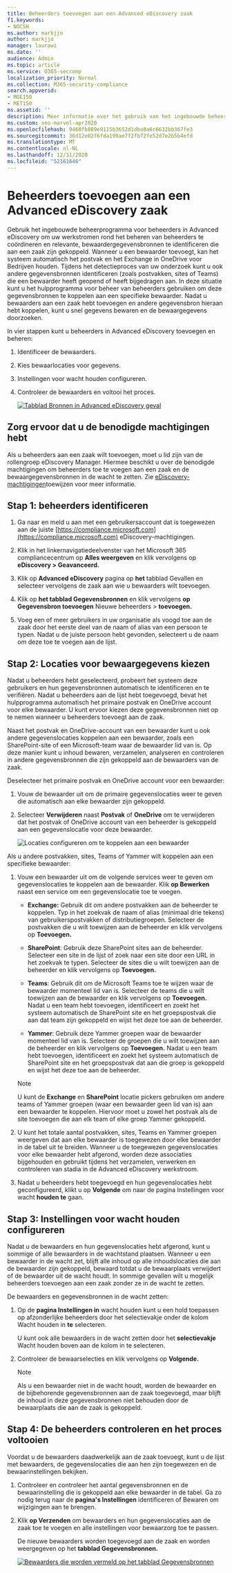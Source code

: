 ```yaml
---
title: Beheerders toevoegen aan een Advanced eDiscovery zaak
f1.keywords:
- NOCSH
ms.author: markjjo
author: markjjo
manager: laurawi
ms.date: ''
audience: Admin
ms.topic: article
ms.service: O365-seccomp
localization_priority: Normal
ms.collection: M365-security-compliance
search.appverid:
- MOE150
- MET150
ms.assetid: ''
description: Meer informatie over het gebruik van het ingebouwde beheerprogramma voor beheerders in Advanced eDiscovery om uw werkstromen te coördineren en relevante gegevensbronnen in een zaak te identificeren.
ms.custom: seo-marvel-apr2020
ms.openlocfilehash: 9468fb889e9115b3652d1dba8a6c6632bb367fe3
ms.sourcegitcommit: 36d12e02f6fda199ae7f2fb72fe52d7e2b5b4efd
ms.translationtype: MT
ms.contentlocale: nl-NL
ms.lasthandoff: 12/31/2020
ms.locfileid: "52161646"
---
```

# <a name="add-custodians-to-an-advanced-ediscovery-case"></a>Beheerders toevoegen aan een Advanced eDiscovery zaak

Gebruik het ingebouwde beheerprogramma voor beheerders in Advanced eDiscovery om uw werkstromen rond het beheren van beheerders te coördineren en relevante, bewaardergegevensbronnen te identificeren die aan een zaak zijn gekoppeld. Wanneer u een bewaarder toevoegt, kan het systeem automatisch het postvak en het Exchange in OneDrive voor Bedrijven houden. Tijdens het detectieproces van uw onderzoek kunt u ook andere gegevensbronnen identificeren (zoals postvakken, sites of Teams) die een bewaarder heeft geopend of heeft bijgedragen aan. In deze situatie kunt u het hulpprogramma voor beheer van beheerders gebruiken om deze gegevensbronnen te koppelen aan een specifieke bewaarder. Nadat u bewaarders aan een zaak hebt toevoegen en andere gegevensbron hieraan hebt koppelen, kunt u snel gegevens bewaren en de bewaargegevens doorzoeken.

In vier stappen kunt u beheerders in Advanced eDiscovery toevoegen en beheren:

1. Identificeer de bewaarders.

2. Kies bewaarlocaties voor gegevens.

3. Instellingen voor wacht houden configureren.

4. Controleer de bewaarders en voltooi het proces.

   [![Tabblad Bronnen in Advanced eDiscovery geval ](../media/AeD-Sources-Tab.png)](../media/AeD-Sources-Tab.png#lightbox)

## <a name="make-sure-you-have-the-necessary-permissions"></a>Zorg ervoor dat u de benodigde machtigingen hebt

Als u beheerders aan een zaak wilt toevoegen, moet u lid zijn van de rollengroep eDiscovery Manager. Hiermee beschikt u over de benodigde machtigingen om beheerders toe te voegen aan een zaak en de bewaargegevensbronnen in de wacht te zetten. Zie [eDiscovery-machtigingen](get-started-with-advanced-ediscovery.md#step-2-assign-ediscovery-permissions)toewijzen voor meer informatie.

## <a name="step-1-identify-custodians"></a>Stap 1: beheerders identificeren

1. Ga naar en meld u aan met een gebruikersaccount dat is toegewezen aan de juiste [https://compliance.microsoft.com](https://compliance.microsoft.com) eDiscovery-machtigingen.

2. Klik in het linkernavigatiedeelvenster van het Microsoft 365 compliancecentrum op **Alles weergeven** en klik vervolgens op **eDiscovery > Geavanceerd.**

3. Klik op **Advanced eDiscovery** pagina op **het** tabblad Gevallen en selecteer vervolgens de zaak aan wie u bewaarders wilt toevoegen.

4. Klik op **het tabblad Gegevensbronnen** en klik vervolgens **op Gegevensbron toevoegen** Nieuwe beheerders  >  **toevoegen.**

5. Voeg een of meer gebruikers in uw organisatie als voogd toe aan de zaak door het eerste deel van de naam of alias van een persoon te typen. Nadat u de juiste persoon hebt gevonden, selecteert u de naam om deze toe te voegen aan de lijst.

## <a name="step-2-choose-custodian-data-locations"></a>Stap 2: Locaties voor bewaargegevens kiezen

Nadat u beheerders hebt geselecteerd, probeert het systeem deze gebruikers en hun gegevensbronnen automatisch te identificeren en te verifiëren. Nadat u beheerders aan de lijst hebt toegevoegd, bevat het hulpprogramma automatisch het primaire postvak en OneDrive account voor elke bewaarder. U kunt ervoor kiezen deze gegevensbronnen niet op te nemen wanneer u beheerders toevoegt aan de zaak.

Naast het postvak en OneDrive-account van een bewaarder kunt u ook andere gegevenslocaties koppelen aan een bewaarder, zoals een SharePoint-site of een Microsoft-team waar de bewaarder lid van is. Op deze manier kunt u inhoud bewaren, verzamelen, analyseren en controleren in andere gegevensbronnen die zijn gekoppeld aan de bewaarders van de zaak.

Deselecteer het primaire postvak en OneDrive account voor een bewaarder:

1. Vouw de bewaarder uit om de primaire gegevenslocaties weer te geven die automatisch aan elke bewaarder zijn gekoppeld.

2. Selecteer **Verwijderen** naast **Postvak** of **OneDrive** om te verwijderen dat het postvak of OneDrive account van een beheerder is gekoppeld aan een gegevenslocatie voor deze bewaarder.

   ![Locaties configureren om te koppelen aan een bewaarder](../media/ConfigureCustodianLocations.png)

Als u andere postvakken, sites, Teams of Yammer wilt koppelen aan een specifieke bewaarder:

1. Vouw een bewaarder uit om de volgende services weer te geven om gegevenslocaties te koppelen aan de bewaarder. Klik **op Bewerken** naast een service om een gegevenslocatie toe te voegen.

   - **Exchange:** Gebruik dit om andere postvakken aan de beheerder te koppelen. Typ in het zoekvak de naam of alias (minimaal drie tekens) van gebruikerspostvakken of distributiegroepen. Selecteer de postvakken die u wilt toewijzen aan de beheerder en klik vervolgens op **Toevoegen.**

   - **SharePoint**: Gebruik deze SharePoint sites aan de beheerder. Selecteer een site in de lijst of zoek naar een site door een URL in het zoekvak te typen. Selecteer de sites die u wilt toewijzen aan de beheerder en klik vervolgens op **Toevoegen.**

   - **Teams**: Gebruik dit om de Microsoft Teams toe te wijzen waar de bewaarder momenteel lid van is. Selecteer de teams die u wilt toewijzen aan de bewaarder en klik vervolgens op **Toevoegen.** Nadat u een team hebt toevoegen, identificeert en zoekt het systeem automatisch de SharePoint site en het groepspostvak die aan dat team zijn gekoppeld en wijst het deze toe aan de beheerder.

   - **Yammer**: Gebruik deze Yammer groepen waar de bewaarder momenteel lid van is. Selecteer de groepen die u wilt toewijzen aan de beheerder en klik vervolgens op **Toevoegen.** Nadat u een team hebt toevoegen, identificeert en zoekt het systeem automatisch de SharePoint site en het groepspostvak dat aan die groep is gekoppeld en wijst het deze toe aan de beheerder.

   > [!NOTE]
   > U kunt de **Exchange** en **SharePoint** locatie pickers gebruiken om andere teams of Yammer groepen (waar een bewaarder geen lid van is) aan een bewaarder te koppelen. Hiervoor moet u zowel het postvak als de site toevoegen die aan elk team of elke groep Yammer gekoppeld.

2. U kunt het totale aantal postvakken, sites, Teams en Yammer groepen weergeven dat aan elke bewaarder is toegewezen door elke bewaarder in de tabel uit te breiden. Wanneer u de toegewezen gegevenslocaties voor elke bewaarder hebt afgerond, worden deze associaties bijgehouden en gebruikt tijdens het verzamelen, verwerken en controleren van stadia in de Advanced eDiscovery werkstroom.

3. Nadat u beheerders hebt toegevoegd en hun gegevenslocaties hebt geconfigureerd, klikt u op **Volgende** om naar de pagina Instellingen voor wacht **houden te** gaan.  

## <a name="step-3-configure-hold-settings"></a>Stap 3: Instellingen voor wacht houden configureren

 Nadat u de bewaarders en hun gegevenslocaties hebt afgerond, kunt u sommige of alle bewaarders in de wachtstand plaatsen. Wanneer u een bewaarder in de wacht zet, blijft alle inhoud op alle inhoudslocaties die aan de bewaarder zijn gekoppeld, bewaard totdat u de bewaarplaats verwijdert of de bewaarder uit de wacht houdt. In sommige gevallen wilt u mogelijk beheerders toevoegen aan een zaak zonder ze in de wacht te zetten.

De bewaarders en gegevensbronnen in de wacht zetten:

1. Op de **pagina Instellingen in** wacht houden kunt u een hold toepassen op afzonderlijke beheerders door het selectievakje onder de kolom Wacht houden in **te** selecteren.

   U kunt ook alle bewaarders in de wacht zetten door het **selectievakje** Wacht houden boven aan de kolom in te selecteren.

2. Controleer de bewaarselecties en klik vervolgens op **Volgende.**

   > [!NOTE]
   > Als u een bewaarder niet in de wacht houdt, worden de bewaarder en de bijbehorende gegevensbronnen aan de zaak toegevoegd, maar blijft de inhoud in deze gegevensbronnen niet behouden door de bewaarplaats die aan de zaak is gekoppeld.

## <a name="step-4-review-the-custodians-and-complete-the-process"></a>Stap 4: De beheerders controleren en het proces voltooien

Voordat u de bewaarders daadwerkelijk aan de zaak toevoegt, kunt u de lijst met bewaarders, de gegevenslocaties die aan hen zijn toegewezen en de bewaarinstellingen bekijken.

1. Controleer en controleer het aantal gegevensbronnen en de bewaarinstelling die is gekoppeld aan elke bewaarder in de tabel. Ga zo nodig terug naar de  **pagina's Instellingen** identificeren of Bewaren om wijzigingen aan te brengen.

2. Klik **op Verzenden** om bewaarders en hun gegevenslocaties aan de zaak toe te voegen en alle instellingen voor bewaarzorg toe te passen.

   De nieuwe bewaarders worden toegevoegd aan de zaak en worden weergegeven op het **tabblad Gegevensbronnen.**

   [![Bewaarders die worden vermeld op het tabblad Gegevensbronnen ](../media/DataSourcesTab.png)](../media/DataSourcesTab.png#lightbox)
